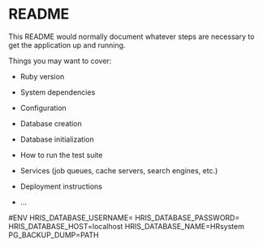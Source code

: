 # README

This README would normally document whatever steps are necessary to get the
application up and running.

Things you may want to cover:

* Ruby version

* System dependencies

* Configuration

* Database creation

* Database initialization

* How to run the test suite

* Services (job queues, cache servers, search engines, etc.)

* Deployment instructions

* ...

#ENV
HRIS_DATABASE_USERNAME=
HRIS_DATABASE_PASSWORD=
HRIS_DATABASE_HOST=localhost
HRIS_DATABASE_NAME=HRsystem
PG_BACKUP_DUMP=PATH

